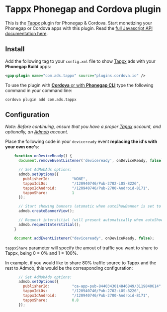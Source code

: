 Tappx Phonegap and Cordova plugin
=================================

This is the [Tappx](http://www.tappx.com/?h=dec334d63287772de859bdb4e977fce6) plugin for Phonegap & Cordova. Start monetizing your Phonegap or Cordova apps with this plugin. Read the [full Javascript API documentation here](https://github.com/appfeel/admob-google-cordova#javascript-api).

## Install
Add the following tag to your `config.xml` file to show [Tappx](http://www.tappx.com/?h=dec334d63287772de859bdb4e977fce6) ads with your **Phonegap Build** apps:

```xml
<gap:plugin name="com.ads.tappx" source="plugins.cordova.io" />
```

To use the plugin with [**Cordova** or with **Phonegap CLI**](http://cordova.apache.org/docs/en/edge/guide_cli_index.md.html#The%20Command-line%20Interface) type the following command in your command line:

```shell
cordova plugin add com.ads.tappx
```

## Configuration

*Note: Before continuing, ensure that you have a proper [Tappx](http://www.tappx.com/?h=dec334d63287772de859bdb4e977fce6) account, and optionally, an [Admob](https://apps.admob.com/admob/signup) account.*

Place the following code in your `deviceready` event **replacing the id's with your own one's**:
```javascript
    function onDeviceReady() {
      document.removeEventListener('deviceready', onDeviceReady, false);

      // Set AdMobAds options:
      admob.setOptions({
        publisherId:          "NONE",                                    // Replace with your AdMob id (if you don't have any, set it to "NONE")
        tappxIdiOs:           "/120940746/Pub-2702-iOS-8226",            // Replace with your Tappx Id for iOS
        tappxIdAndroid:       "/120940746/Pub-2700-Android-8171",        // Replace with your Tappx Id for Android
        tappxShare:           1                                          // Do not use lower tappxShare ratio if you have set publixherId to "NONE"
      });

      // Start showing banners (atomatic when autoShowBanner is set to true)
      admob.createBannerView();

      // Request interstitial (will present automatically when autoShowInterstitial is set to true)
      admob.requestInterstitial();
    }

    document.addEventListener("deviceready", onDeviceReady, false);
```

`tappxShare` parameter will specify the amout of traffic you want to share to Tappx, being 0 = 0% and 1 = 100%.

In example, if you would like to share 80% traffic source to Tappx and the rest to Admob, this would be the corresponding configuration:

```javascript
      // Set AdMobAds options:
      admob.setOptions({
        publisherId:          "ca-app-pub-8440343014846849/3119840614",  // Replace with your AdMob id
        tappxIdiOs:           "/120940746/Pub-2702-iOS-8226",            // Replace with your Tappx Id for iOS
        tappxIdAndroid:       "/120940746/Pub-2700-Android-8171",        // Replace with your Tappx Id for Android
        tappxShare:           0.8                                        // Do not use lower tappxShare ratio if you have set publixherId to "NONE"
      });
```
